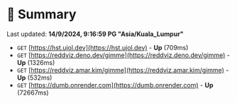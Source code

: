# 📖 Summary
Last updated: **14/9/2024, 9:16:59 PG "Asia/Kuala_Lumpur"**

- `GET` [https://hst.ujol.dev](https://hst.ujol.dev) - **Up** (709ms)
- `GET` [https://reddviz.deno.dev/gimme](https://reddviz.deno.dev/gimme) - **Up** (1326ms)
- `GET` [https://reddviz.amar.kim/gimme](https://reddviz.amar.kim/gimme) - **Up** (532ms)
- `GET` [https://dumb.onrender.com](https://dumb.onrender.com) - **Up** (72667ms)

